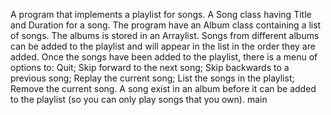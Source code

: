 A program that implements a playlist for songs. A Song class having Title and Duration for a song. The program have an Album class containing a list of songs. The albums is stored in an Arraylist. Songs from different albums can be added to the playlist and will appear in the list in the order they are added. Once the songs have been added to the playlist, there is a menu of options to:
        Quit;
       Skip forward to the next song;
       Skip backwards to a previous song;
       Replay the current song;
       List the songs in the playlist;
       Remove the current song.
       A song exist in an album before it can be added to the playlist (so you can only play songs that you own).
 main
